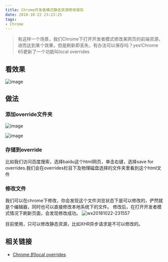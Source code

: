 ```yaml
---
title: Chrome开发者模式静态资源修改保存
date: 2018-10-22 23:23:25
tags:
- Chrome
---
```

> 有这样一个场景，我们Chrome下打开开发者模式修改某网页的前端资源，进而达到某个效果，但是刷新即丢失，有办法可以保存吗？yes!Chrome 65更新了一个功能叫local overrides

## 看效果
![image](https://user-images.githubusercontent.com/9245110/47299125-19973a80-d64c-11e8-93eb-c8169efaed04.png)


## 做法

### 添加override文件夹
![image](https://user-images.githubusercontent.com/9245110/47299883-d938bc00-d64d-11e8-9e29-4adc9d342cd3.png)

![image](https://user-images.githubusercontent.com/9245110/47299868-d1791780-d64d-11e8-8c71-c1be87f5976a.png)

### 存储到override
比如我们访问百度搜索，选择baidu这个html网页，单击右键，选择save for overrides.我们会在overrides栏目下及物理磁盘选择的文件夹里看到这个html文件

###  修改文件
我们可以在chrome下修改，你会发现这个文件浏览状态下是可以修改的，俨然就是个编辑器，同时也可以直接修改本地系统下的文件。
修改后，在打开开发者模式情况下刷新页面，会发现修改成功。
![wx20181022-231557](https://user-images.githubusercontent.com/9245110/47301061-96c4ae80-d650-11e8-81d6-7d54368d1e01.png)

目前使用，只可以修改静态资源，比如XHR异步请求是不可以修改的。
## 相关链接
- [Chrome 的local overrides](https://zhuanlan.zhihu.com/p/36677472)
